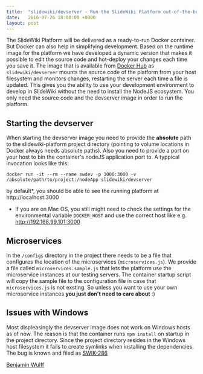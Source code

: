 ```yaml
---
title:  "slidewiki/devserver - Run the SlideWiki Platform out-of-the-box"
date:   2016-07-26 18:00:00 +0000
layout: post
---
```

The SlideWiki Platform will be delivered as a ready-to-run Docker container. 
But Docker can also help in simplifying development. Based on the runtime
image for the platform we have developed a dynamic version that makes it 
possible to edit the source code and hot-deploy your changes each time you
save it. 
The image that is available from [Docker Hub](https://hub.docker.com/r/slidewiki/devserver/) as `slidewiki/devserver` mounts
the source code of the platform from your host filesystem and monitors changes,
restarting the server each time a file is updated. This gives you the ability 
to use your development environment to develop in SlideWiki without the need
to install the NodeJS ecosystem. You only need the source code and the devserver
image in order to run the platform.

## Starting the devserver
When starting the devserver image you need to provide the **absolute** path 
to the slidewiki-platform project directory (pointing to volume locations 
in Docker always needs absolute paths). Also you need to provide a port on
your host to bin the container's nodeJS application port to. A typpical 
invocation looks like this:

`docker run -it --rm --name swdev -p 3000:3000 -v /absolute/path/to/project:/nodeApp slidewiki/devserver`

by default*, you should be able to see the running platform at http://localhost:3000
* If you are on Mac OS, you still might need to check the settings for the environmental variable `DOCKER_HOST` and use the correct host like e.g. http://192.168.99.101:3000

## Microservices
In the `/configs` directory in the project there needs to be a file that 
configures the location of the microservices (`microservices.js`). We provide a 
file called `microservices.sample.js` that lets the platform use the microservice
instances at our testing servers. The container startup script will copy the sample
file to the configuration file in case that `microservices.js` is not exsting. So
unless you want to use your own microservice instances **you just don't need to care about** :)

## Issues with Windows
Most displeasingly the devserver image does not work on Windows hosts as of now. The
reason is that the container runs `npm install` on startup in the project directory. 
Since the project directory resides in the Windows host filesystem it fails to create
symlinks when installing the dependencies. The bug is known and filed as [SWIK-286](https://slidewiki.atlassian.net/browse/SWIK-286)

[Benjamin Wulff](https://github.com/bwulff)

